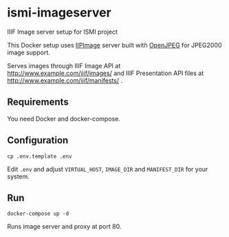 # ismi-imageserver

IIIF Image server setup for ISMI project

This Docker setup uses [IIPImage](https://github.com/ruven/iipsrv) server built with 
[OpenJPEG](https://github.com/uclouvain/openjpeg) for JPEG2000 image support.

Serves images through IIIF Image API at http://www.example.com/iiif/images/ and 
IIIF Presentation API files at http://www.example.com/iiif/manifests/ .

## Requirements

You need Docker and docker-compose.

## Configuration

```
cp .env.template .env
```

Edit `.env` and adjust `VIRTUAL_HOST`, `IMAGE_DIR` and `MANIFEST_DIR` for your system.

## Run

```
docker-compose up -d
```

Runs image server and proxy at port 80.
